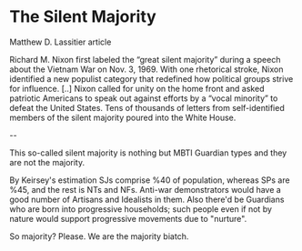 # The Silent Majority

Matthew D. Lassitier article

Richard M. Nixon first labeled the “great silent majority” during a speech about the Vietnam War on Nov. 3, 1969. With one rhetorical stroke, Nixon identified a new populist category that redefined how political groups strive for influence. [..] Nixon called for unity on the home front and asked patriotic Americans to speak out against efforts by a “vocal minority” to defeat the United States. Tens of thousands of letters from self-identified members of the silent majority poured into the White House.

--

This so-called silent majority is nothing but MBTI Guardian types and they are not the majority.

By Keirsey's estimation SJs comprise %40 of population, whereas SPs are %45, and the rest is NTs and NFs. Anti-war demonstrators would have a good number of Artisans and Idealists in them. Also there'd be Guardians who are born into progressive households; such people even if not by nature would support progressive movements due to "nurture".

So majority? Please. We are the majority biatch.
